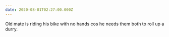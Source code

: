 ```yaml
---
date: 2020-08-01T02:27:00.000Z
---
```


Old mate is riding his bike with no hands cos he needs them both to roll up a durry.
